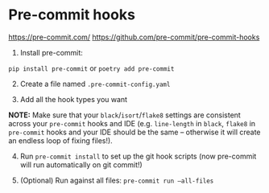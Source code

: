 # Pre-commit hooks

https://pre-commit.com/ 
https://github.com/pre-commit/pre-commit-hooks 

1. Install pre-commit: 

`pip install pre-commit` or `poetry add pre-commit`

2. Create a file named `.pre-commit-config.yaml`

3. Add all the hook types you want

**NOTE:** Make sure that your `black`/`isort`/`flake8` settings are consistent across your `pre-commit` hooks and IDE (e.g. `line-length` in `black`, `flake8` in `pre-commit` hooks and your IDE should be the same – otherwise it will create an endless loop of fixing files!).

4. Run `pre-commit install` to set up the git hook scripts (now pre-commit will run automatically on git commit!)

5. (Optional) Run against all files: `pre-commit run –all-files`